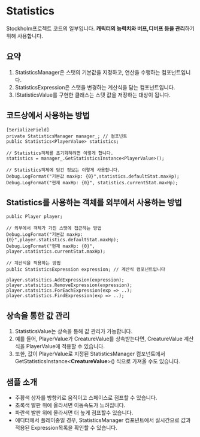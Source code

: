 # Statistics
Stockholm프로젝트 코드의 일부입니다. **캐릭터의 능력치와 버프,디버프 등을 관리**하기 위해 사용합니다.

## 요약
1. StatisticsManager은 스탯의 기본값을 지정하고, 연산을 수행하는 컴포넌트입니다.
2. StatisticsExpression은 스탯을 변경하는 계산식을 담는 컴포넌트입니다.
3. IStatisticsValue를 구현한 클래스는 스탯 값을 저장하는 대상이 됩니다.

## 코드상에서 사용하는 방법
```
[SerializeField]
private StatisticsManager manager_; // 컴포넌트
public Statistics<PlayerValue> statistics;

// Statistics객체를 초기화하려면 이렇게 합니다.
statistics = manager_.GetStatisticsInstance<PlayerValue>();

// Statistics객체에 담긴 정보는 이렇게 사용합니다.
Debug.LogFormat("기본값 maxHp: {0}",statistics.defaultStat.maxHp);
Debug.LogFormat("현재 maxHp: {0}", statistics.currentStat.maxHp);
```


## Statistics를 사용하는 객체를 외부에서 사용하는 방법
```
public Player player;

// 외부에서 객체가 가진 스탯에 접근하는 방법
Debug.LogFormat("기본값 maxHp: {0}",player.statistics.defaultStat.maxHp);
Debug.LogFormat("현재 maxHp: {0}", player.statistics.currentStat.maxHp);

// 계산식을 적용하는 방법
public StatisticsExpression expression; // 계산식 컴포넌트입니다

player.statsitics.AddExpression(expression);
player.statsitics.RemoveExpression(expression);
player.statsitics.ForEachExpression(exp => ..);
player.statistics.FindExpression(exp => ..);
```

## 상속을 통한 값 관리

1. StatisticsValue는 상속을 통해 값 관리가 가능합니다.
2. 예를 들어, PlayerValue가 CreatureValue를 상속받는다면, CreatureValue 계산식을 PlayerValue에 적용할 수 있습니다. 
2. 또한, 값이 PlayerValue로 지정된 StatisticsManager 컴포넌트에서 GetStatisticsInstance\<**CreatureValue**\>() 식으로 가져올 수도 있습니다.

## 샘플 소개

- 주황색 상자를 방향키로 움직이고 스페이스로 점프할 수 있습니다.
- 초록색 발판 위에 올라서면 이동속도가 느려집니다.
- 파란색 발판 위에 올라서면 더 높게 점프할수 있습니다.
- 에디터에서 플레이중일 경우, StatisticsManager 컴포넌트에서 실시간으로 값과 적용된 Expression목록을 확인할 수 있습니다.